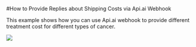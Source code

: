 #How to Provide Replies about Shipping Costs via Api.ai Webhook

This example shows how you can use Api.ai webhook to provide different treatment cost for different types of cancer.

<a href="https://heroku.com/deploy" target="_blank"><img src="https://www.herokucdn.com/deploy/button.svg"></a>
